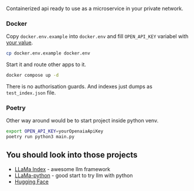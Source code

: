 Containerized api ready to use as a microservice in your private network.

### Docker

Copy `docker.env.example` into `docker.env` and fill `OPEN_API_KEY` variabel with [your value](https://platform.openai.com/account/api-keys).

``` bash
cp docker.env.example docker.env
```

Start it and route other apps to it.

``` bash
docker compose up -d
```

There is no authorisation guards. And indexes just dumps as `test_index.json` file.

### Poetry

Other way around would be to start project inside python venv.

``` bash
export OPEN_API_KEY=yourOpenaiaApiKey
poetry run python3 main.py
```

## You should look into those projects

- [LLaMa Index](https://gpt-index.readthedocs.io/en/latest/index.html) - awesome llm framework
- [LLaMa-python](https://abetlen.github.io/llama-cpp-python/) - good start to try llm with python
- [Hugging Face](https://huggingface.co/)
